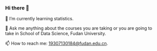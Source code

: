 ### Hi there 👋
🌱 I’m currently learning statistics. 

💬 Ask me anything about the courses you are taking or you are going to take in School of Data Science, Fudan University.

📫 How to reach me: 19307130184@fudan.edu.cn.
<!--
**Name-less-King/Name-less-King** is a ✨ _special_ ✨ repository because its `README.md` (this file) appears on your GitHub profile.

Here are some ideas to get you started:

- 🔭 I’m currently working on 
- 🌱 I’m currently learning statistics.
- 💬 Ask me anything about the courses you are taking or you are going to take in School of Data Science, Fudan University.
- 📫 How to reach me: 'my_student_id'@fudan.edu.cn so long as you know it.

